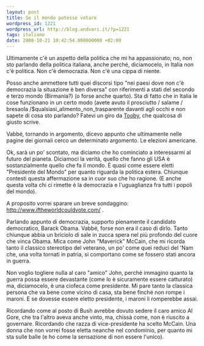 ```yaml
---
layout: post
title: Se il mondo potesse votare
wordpress_id: 1221
wordpress_url: http://blog.andvari.it/?p=1221
tags: italiano
date: 2008-10-21 10:42:54.000000000 +02:00
---
```

Ultimamente c'è un aspetto della politica che mi ha appassionato; no, non sto parlando della politica italiana, anche perché, diciamocelo, in Italia non c'è politica. Non c'è democrazia. Non c'è una cippa di niente.

Posso anche ammettere tutti quei discorsi tipo "nei paesi dove non c'è democrazia la situazione è ben diversa" con riferimenti a stati del secondo e terzo mondo (Birmania?) (o forse anche quarto). Sta di fatto che in Italia le cose funzionano in un certo modo (avete avuto il prosciutto / salame / bresaola /$qualsiasi_alimento_non_trasparente davanti agli occhi e non sapete di cosa sto parlando? Fatevi un giro da <a href="http://blog.tooby.name">Tooby</a>, che qualcosa di giusto scrive.

Vabbé, tornando in argomento, dicevo appunto che ultimamente nelle pagine dei giornali cerco un determinato argomento. Le elezioni americane.

Ok, sarà un po' scontato, ma diciamo che ho cominciato a interessarmi al futuro del pianeta. Diciamoci la verità, quello che fanno gli USA è sostanzialmente quello che fa il mondo. È quasi come essere eletti "Presidente del Mondo" per quanto riguarda la politica estera. Chiunque contesti questa affermazione sa in cuor suo che ho ragione. (E anche questa volta chi ci rimette è la democrazia e l'uguaglianza fra tutti i popoli del mondo).

A proposito vorrei sparare un breve sondaggino: <a href="http://www.iftheworldcouldvote.com/">http://www.iftheworldcouldvote.com/</a> .

Parlando appunto di democrazia, supporto pienamente il candidato democratico, Barack Obama. Vabbé, forse non era il caso di dirlo. Tanto chiunque abbia un briciolo di sale in zucca spera nel più profondo del cuore che vinca Obama. Mica come John "Maverick" McCain, che mi ricorda tanto il classico stereotipo del veterano, un po' come quei reduci del 'Nam che, una volta tornati in patria, si comportano come se fossero stati ancora in guerra.

Non voglio togliere nulla al caro "amico" John, perché immagino quanto la guerra possa essere devastante (come lo è sicuramente essere catturato) ma, diciamocelo, è una ciofeca come presidente. Mi pare tanto la classica persona che va bene come vicino di casa, sta bene finché non rompe i maroni. E se dovesse essere eletto presidente, i maroni li romperebbe assai.

Ricordando come al posto di Bush avrebbe dovuto sedere il caro amico Al Gore, che tra l'altro aveva anche vinto, ma, chissà come, non è riuscito a governare. Ricordando che razza di vice-presidente ha scelto McCain. Una donna che non vorrei fosse eletta neanche nel condominio, per quanto mi sta sulle balle (e ho come la sensazione di non essere l'unico).
